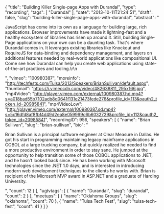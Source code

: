 {
  "title": "Building Killer Single-page Apps with Durandal",
  "type": "recording",
  "tags": [
    "Durandal"
  ],
  "date": "2013-10-11T21:24:51",
  "draft": false,
  "slug": "building-killer-single-page-apps-with-durandal",
  "abstract": "<p>JavaScript has come into its own as a language for building large, rich applications. Browser improvements have made it lightning-fast and a healthy ecosystem of libraries has risen up around it. Still, building Single-Page applications on your own can be a daunting task. That's where Durandal comes in. It leverages existing libraries like Knockout and RequireJS for data-binding and dependency management, and layers on additional features needed by real-world applications like compositional UI. Come see how Durandal can help you create web applications using state-of-the-art practices and tooling.\r\n</p>",
  "vimeo": "100980387",
  "moreinfo": "http://techfests.com/Tulsa/2013/Speakers/BrianSullivan/default.aspx",
  "thumbnail": "https://i.vimeocdn.com/video/482638811_295x166.jpg",
  "mp4Video": "http://player.vimeo.com/external/100980387.hd.mp4?s=a018bad55b7102adb8d0641f131e21473fede276&profile_id=113&oauth2_token_id=20985841",
  "mp4VideoLow": "http://player.vimeo.com/external/100980387.sd.mp4?s=5c16dfd8af8fbf4d49d2ea8e059999c6b6032729&profile_id=112&oauth2_token_id=20985841",
  "recordingID": 956,
  "speakers": [
    {
      "name": "Brian Sullivan",
      "slug": "brian-sullivan",
      "bio": "<p>Brian Sullivan is a principal software engineer at Clear Measure in Dallas. He got his start in programming maintaining legacy mainframe applications in COBOL at a large trucking company, but quickly realized he needed to find a more productive environment in order to stay sane. He jumped at the opportunity to help transition some of those COBOL applications to .NET, and he hasn’t looked back since. He has been working with Microsoft technologies since the .NET 1.0 days, and is interested in introducing modern web development techniques to the clients he works with. Brian is recipient of the Microsoft MVP award in ASP.NET and a graduate of Harding University.</p>",
      "count": 12
    }
  ],
  "ugtvtags": [
    {
      "name": "Durandal",
      "slug": "durandal",
      "count": 2
    }
  ],
  "meetups": [
    {
      "name": "Oklahoma Groups",
      "slug": "oklahoma",
      "count": 70
    },
    {
      "name": "Tulsa Tech Fest",
      "slug": "tulsa-tech-fest",
      "count": 41
    }
  ]
}